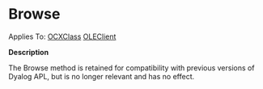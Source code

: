




<h1 class="heading"><span class="name">Browse</span></h1>

Applies To: [OCXClass](../a-z/ocxclass.md) [OLEClient](../a-z/oleclient.md)


**Description**


The Browse method is retained for compatibility with previous versions of Dyalog APL, but is no longer relevant and has no effect.



